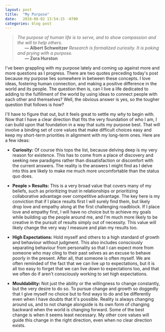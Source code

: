 ```yaml
---
layout: post
title:  "My Purpose"
date:   2018-08-02 13:54:15 -0700
categories: blog post
---
```


>*The purpose of human life is to serve, and to show compassion and the will to help others.* 
 <br>&nbsp;&nbsp;&nbsp;&nbsp;&nbsp;&nbsp;__&mdash; Albert Schweitzer__ 
>*Research is formalized curiosity. It is poking and prying with a purpose.* 
 <br>&nbsp;&nbsp;&nbsp;&nbsp;&nbsp;&nbsp;__&mdash; Zora Hurston__

I've been grappling with my purpose lately and coming up against more and more questions as I progress. There are two quotes preceding today's post because my purpose lies somewhere in between these concepts. I love ideas, fostering human connection, and making a positive difference in the world and its people. The question then is, can I live a life dedicated to adding to the fulfillment of the world by using ideas to connect people with each other and themselves? Well, the obvious answer is yes, so the tougher question that follows is *how*?

I'll have to figure that out, but it feels great to settle my *why* to begin with. Now that I have a clear direction that fits the very foundation of who I am, I can build upon that foundation in a way that suits my purpose best. That will involve a binding set of core values that make difficult choices easy and keep my short-term priorities in alignment with my long-term ones. Here are a few ideas:

* **Curiosity:** Of course this tops the list, because delving deep is my very reason for existence. This has to come from a place of discovery and seeking new paradigms rather than dissatisfaction or discomfort with the current answers. The reality is the answers I might find as I delve into this are likely to make me much more uncomfortable than the status quo does.

* **People > Results:** This is a very broad value that covers many of my beliefs, such as prioritizing trust in relationships or prioritizing collaborative advantage over competitive advantage. The key here is my conviction that if I place results first I will surely find them, but likely drop love and empathy along at the first challenging roadblock. If I place love and empathy first, I will have no choice but to achieve my goals while building up the people around me, and I'm much more likely to be creative in the pursuit of results simply out of necessity. This value will likely change the very way I measure and plan my results too. 

* **High Expectations:** Hold myself and others to a high standard of growth and behaviour without judgment. This also includes consciously separating behaviour from personality so that I can expect more from someone who may cling to their past selves as an excuse to behave poorly in the present. After all, that someone is often myself. We are often reminded of the fact that we can live *up* to expectations, but it is all too easy to forget that we can live *down*
 to expectations too, and that we often do if aren't consciously working to set high expectations.

* **Mouldability:** Not just the ability or the willingness to change constantly, but the very desire to do so. To pursue change and growth so doggedly that I give myself no choice but to find ways to do and be differently  even when I have doubts that it's possible. Reality is always changing around us, and to not change alongside is its own form of changing backward when the world is changing forward. Some of the best change is when it seems least necessary. My other core values will guide this change in the right direction, even when no clear direction exists. 








